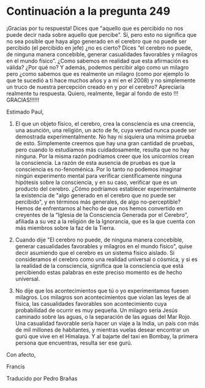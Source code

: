 # Continuación a la pregunta 249

&iexcl;Gracias por tu respuesta! Dices que "aquello que es percibido no nos puede decir nada sobre aquello que percibe". S&iacute;, pero esto no significa que no sea posible que haya algo generado en el cerebro que no puede ser percibido (el percibido en jefe) &iquest;no es cierto? Dices &ldquo;el cerebro no puede, de ninguna manera concebible, generar casualidades favorables y milagros en el mundo f&iacute;sico&rdquo;. &iquest;Como sabemos en realidad que esta afirmaci&oacute;n es v&aacute;lida? &iquest;Por qu&eacute; no? Y adem&aacute;s, podemos percibir algo como un milagro pero &iquest;como sabemos que es realmente un milagro (como por ejemplo lo que te sucedi&oacute; a ti hace muchos a&ntilde;os y a m&iacute; en el 2008) y no simplemente un truco de nuestra percepci&oacute;n creado en y por el cerebro? Apreciar&iacute;a realmente tu respuesta. Quiero, realmente, llegar al fondo de esto !!! GRACIAS!!!!!! 

Estimado Paul, 

1. El que un objeto f&iacute;sico, el cerebro, crea la consciencia es una creencia, una asunci&oacute;n, una religi&oacute;n, un acto de fe, cuya verdad nunca puede ser demostrada experimentalmente. No hay ni siquiera una m&iacute;nima prueba de esto. Simplemente creemos que hay una gran cantidad de pruebas, pero cuando lo estudiamos m&aacute;s cuidadosamente, resulta que no hay ninguna. Por la misma raz&oacute;n podr&iacute;amos creer que los unicornios crean la consciencia. La raz&oacute;n de esta ausencia de pruebas es que la consciencia es no-fenom&eacute;nica. Por lo tanto no podemos imaginar ning&uacute;n experimento mental para verificar cient&iacute;ficamente ninguna hip&oacute;tesis sobre la consciencia, y en su caso, verificar que es un producto del cerebro. &iquest;C&oacute;mo podr&iacute;amos establecer experimentalmente la existencia de "algo generado en el cerebro que no puede ser percibido", y en t&eacute;rminos m&aacute;s generales, de algo no-perceptible? Hemos de enfrentarnos al hecho de que nos hemos convertido en creyentes de la &ldquo;Iglesia de la Consciencia Generada por el Cerebro", afiliada a su vez a la religi&oacute;n de la Ignorancia, que es la que cuenta con m&aacute;s miembros sobre la faz de la Tierra. 

2. Cuando dije "El cerebro no puede, de ninguna manera concebible, generar casualidades favorables y milagros en el mundo f&iacute;sico", quise decir asumiendo que el cerebro es un sistema f&iacute;sico aislado. Si consideramos el cerebro como una realidad universal o c&oacute;smica, y si es la realidad de la consciencia, significa que la consciencia que est&aacute; percibiendo estas palabras en este preciso momento es de hecho universal.

3. No dije que los acontecimientos que t&uacute; o yo experimentamos fuesen milagros. Los milagros son acontecimientos que violan las leyes de al f&iacute;sica, las casualidades favorables son acontecimiento cuya probabilidad de ocurrir es muy peque&ntilde;a. Un milagro ser&iacute;a Jes&uacute;s caminado sobre las aguas, o la separaci&oacute;n de las aguas del Mar Rojo. Una casualidad favorable ser&iacute;a hacer un viaje a la India, un pa&iacute;s con m&aacute;s de mil millones de habitantes, y mientras vuelas desear encontrar un gur&uacute; que vive en el Himalaya. Y al bajarte del taxi en Bombay, la primera persona que encuentras, resulta ser ese gur&uacute;.

Con afecto,

Francis

Traducido por Pedro Bra&ntilde;as

